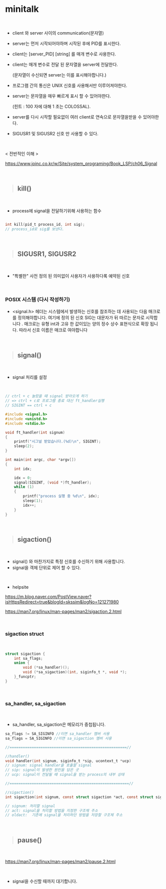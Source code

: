 # minitalk

<br/>

- client 와 server 사이의 communication(문자열)
- server는 먼저 시작되어야하며 시작된 후에 PID를 표시한다.
- client는 [server_PID] [string] 를 매개 변수로 사용한다.
- client는 매개 변수로 전달 된 문자열을 server에 전달한다.
  
    (문자열이 수신되면 server는 이를 표시해야합니다.)
- 프로그램 간의 통신은 UNIX 신호를 사용해서만 이루어져야한다.
- server는 문자열을 매우 빠르게 표시 할 수 있어야한다.
  
    (힌트 : 100 자에 대해 1 초는 COLOSSAL).
- server를 다시 시작할 필요없이 여러 client로 연속으로 문자열을받을 수 있어야한다.
- SIGUSR1 및 SIGUSR2 신호 만 사용할 수 있다.

<br/>

< 전반적인 이해 >

<https://www.joinc.co.kr/w/Site/system_programing/Book_LSP/ch06_Signal>

<br/>

> ## kill()

<br/>

- process에 signal을 전달하기위해 사용하는 함수

```c

int kill(pid_t process_id, int sig);
// process_id로 sig를 보낸다.

```

<br/>

> ## SIGUSR1, SIGUSR2

<br/>

- "특별한" 사전 정의 된 의미없이 사용자가 사용하다록 예약된 신호

<br/>

### POSIX 시스템 (다시 작성하기)
- <signal.h> 헤더는 시스템에서 발생하는 신호를 참조하는 데 사용되는 다음 매크로를 정의해야합니다. 여기에 정의 된 신호 SIG는 대문자가 뒤 따르는 문자로 시작합니다 . 매크로는 유형 int과 고유 한 값이있는 양의 정수 상수 표현식으로 확장 됩니다. 따라서 신호 이름은 매크로 여야합니다 

<br/>

> ## signal()

<br/>

- signal 처리를 설정

<br/>

```c
// ctrl + c 눌렀을 때 signal 받아오게 하기
// => ctrl + c로 프로그램 종료 대신 ft_handler실행
// SIGINT == ctrl + c

#include <signal.h>
#include <unistd.h>
#include <stdio.h>

void ft_handler(int signum)
{
    printf("시그널 받았습니다.(%d)\n", SIGINT);
    sleep(2);
}

int main(int argc, char *argv[])
{
    int idx;

    idx = 0;
    signal(SIGINT, (void *)ft_handler);
    while (1)
    {
        printf("process 실행 중 %d\n", idx);
        sleep(1);
        idx++;
    }
}

```

<br/>

> ## sigaction()

<br/>

- signal() 와 마찬가지로 특정 신호를 수신하기 위해 사용합니다.
- signal을 객체 단위로 제어 할 수 있다.

<br/>

- helpsite

<https://m.blog.naver.com/PostView.naver?isHttpsRedirect=true&blogId=skssim&logNo=121271980>

<https://man7.org/linux/man-pages/man2/sigaction.2.html>

<br/>

### sigaction struct

<br/>

```c
struct sigaction {
    int sa_flags;
    union {
        void (*sa_handler)(); 
        void (*sa_sigaction)(int, siginfo_t *, void *);
    }_funcptr;
}
```

<br/>

### sa_handler, sa_sigaction

<br/>

- sa_handler, sa_sigaction은 메모리가 중첩됩니다.

```c
sa_flags != SA_SIGINFO //이면 sa_handler 멤버 사용
sa_flags = SA_SIGINFO //이면 sa_sigaction 멤버 사용

//=====================================================//

//handler()
void handler(int signum, siginfo_t *sip, ucontext_t *ucp)
// signum: signal handler을 호출할 signal
// sip: signal이 발생한 원인을 담은 곳
// ucp: signal이 전달될 때 signal을 받는 process의 내부 상태

//======================================================//

//sigaction()
int sigaction(int signum, const struct sigaction *act, const struct sigaction *oldact)

// signum: 처리할 signal
// act: signal을 처리할 방법을 지정한 구조체 주소
// oldact:  기존에 signal을 처리하던 방법을 저장할 구조체 주소

```

<br/>

> ## pause()

<br/>

<https://man7.org/linux/man-pages/man2/pause.2.html>

<br/>

- signal을 수신할 때까지 대기합니다.

<br/>

